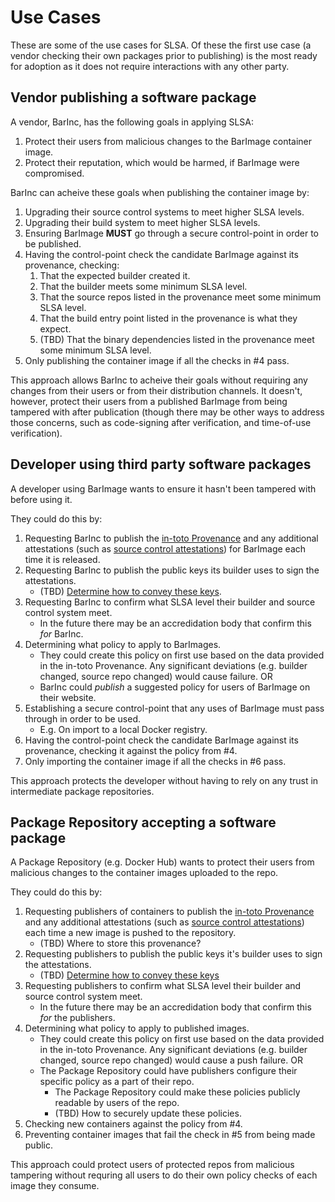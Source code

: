 # Use Cases

These are some of the use cases for SLSA.  Of these the first use case (a vendor checking their
own packages prior to publishing) is the most ready for adoption as it does not require
interactions with any other party.

## Vendor publishing a software package

A vendor, BarInc, has the following goals in applying SLSA:

1.  Protect their users from malicious changes to the BarImage container image.
2.  Protect their reputation, which would be harmed, if BarImage were compromised.

BarInc can acheive these goals when publishing the container image by:

1.  Upgrading their source control systems to meet higher SLSA levels.
2.  Upgrading their build system to meet higher SLSA levels.
3.  Ensuring BarImage **MUST** go through a secure control-point in order to be published.
4.  Having the control-point check the candidate BarImage against its provenance, checking:
    1.  That the expected builder created it.
    2.  That the builder meets some minimum SLSA level.
    3.  That the source repos listed in the provenance meet some minimum SLSA level.
    4.  That the build entry point listed in the provenance is what they expect.
    5.  (TBD) That the binary dependencies listed in the provenance meet some minimum SLSA level.
5.  Only publishing the container image if all the checks in #4 pass.

This approach allows BarInc to acheive their goals without requiring any changes from their users
or from their distribution channels.  It doesn't, however, protect their users from a published
BarImage from being tampered with after publication (though there may be other ways to address
those concerns, such as code-signing after verification, and time-of-use verification).

## Developer using third party software packages

A developer using BarImage wants to ensure it hasn't been tampered with before using it.

They could do this by:

1.  Requesting BarInc to publish the [in-toto Provenance] and any additional attestations (such
    as [source control attestations]) for BarImage each time it is released.
2.  Requesting BarInc to publish the public keys its builder uses to sign the attestations.
    -   (TBD) [Determine how to convey these keys].
3.  Requesting BarInc to confirm what SLSA level their builder and source control system meet.
    -   In the future there may be an accredidation body that confirm this _for_ BarInc.
4.  Determining what policy to apply to BarImages.
    -   They could create this policy on first use based on the data provided in the in-toto Provenance.
        Any significant deviations (e.g. builder changed, source repo changed) would cause failure. OR
    -   BarInc could _publish_ a suggested policy for users of BarImage on their website.
5.  Establishing a secure control-point that any uses of BarImage must pass through in order to be used.
    -   E.g. On import to a local Docker registry.
6.  Having the control-point check the candidate BarImage against its provenance, checking it against the
    policy from #4.
7.  Only importing the container image if all the checks in #6 pass.

This approach protects the developer without having to rely on any trust in intermediate package
repositories.

## Package Repository accepting a software package

A Package Repository (e.g. Docker Hub) wants to protect their users from malicious changes to the
container images uploaded to the repo.

They could do this by:

1.  Requesting publishers of containers to publish the [in-toto Provenance] and any additional
    attestations (such as [source control attestations]) each time a new image is pushed to the
    repository.
    -   (TBD) Where to store this provenance?
2.  Requesting publishers to publish the public keys it's builder uses to sign the attestations.
    -   (TBD) [Determine how to convey these keys]
3.  Requesting publishers to confirm what SLSA level their builder and source control system meet.
    -   In the future there may be an accredidation body that confirm this _for_ the publishers.
4.  Determining what policy to apply to published images.
    -   They could create this policy on first use based on the data provided in the in-toto Provenance.
        Any significant deviations (e.g. builder changed, source repo changed) would cause a push
        failure. OR
    -   The Package Repository could have publishers configure their specific policy as a part of their
        repo.
        -   The Package Repository could make these policies publicly readable by users of the repo.
        -   (TBD) How to securely update these policies.
5.  Checking new containers against the policy from #4.
6.  Preventing container images that fail the check in #5 from being made public.

This approach could protect users of protected repos from malicious tampering without requring all
users to do their own policy checks of each image they consume.

[Determine how to convey these keys]: https://github.com/slsa-framework/slsa/issues/101
[in-toto Provenance]: https://github.com/in-toto/attestation/blob/main/spec/predicates/provenance.md
[source control attestations]: https://github.com/in-toto/attestation/issues/47
